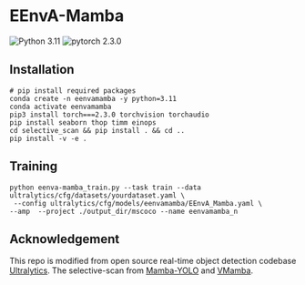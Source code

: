 # EEnvA-Mamba
![Python 3.11](https://img.shields.io/badge/python-3.11-g)
![pytorch 2.3.0](https://img.shields.io/badge/pytorch-2.3.0-blue.svg)

## Installation
``` shell
# pip install required packages
conda create -n eenvamamba -y python=3.11
conda activate eenvamamba
pip3 install torch===2.3.0 torchvision torchaudio
pip install seaborn thop timm einops
cd selective_scan && pip install . && cd ..
pip install -v -e .
```

## Training

```shell
python eenva-mamba_train.py --task train --data ultralytics/cfg/datasets/yourdataset.yaml \
 --config ultralytics/cfg/models/eenvamamba/EEnvA_Mamba.yaml \
--amp  --project ./output_dir/mscoco --name eenvamamba_n
```

## Acknowledgement

This repo is modified from open source real-time object detection codebase [Ultralytics](https://github.com/ultralytics/ultralytics). The selective-scan from [Mamba-YOLO](https://github.com/HZAI-ZJNU/Mamba-YOLO) and [VMamba](https://github.com/MzeroMiko/VMamba).
